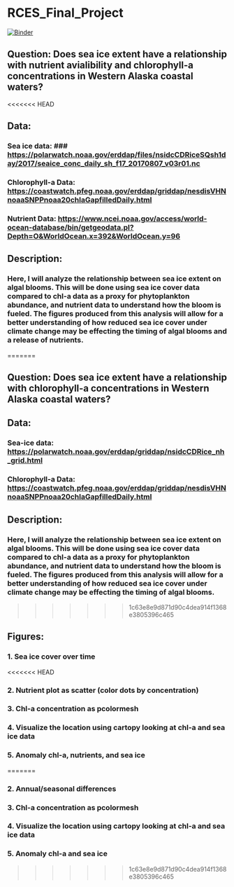 # RCES_Final_Project
[![Binder](https://mybinder.org/badge_logo.svg)](https://mybinder.org/v2/gh/pangeo-data/pangeo-docker-images/2022.09.21?urlpath=git-pull%3Frepo%3Dhttps%253A%252F%252Fgithub.com%252Fmeredithkime%252FRCES_Final_Project%26urlpath%3Dlab%252Ftree%252FRCES_Final_Project%252Ffinal_project.ipynb%26branch%3Dmain)

## Question: Does sea ice extent have a relationship with nutrient avialibility and chlorophyll-a concentrations in Western Alaska coastal waters?

<<<<<<< HEAD
## Data: 
### Sea ice data: ### https://polarwatch.noaa.gov/erddap/files/nsidcCDRiceSQsh1day/2017/seaice_conc_daily_sh_f17_20170807_v03r01.nc 
### Chlorophyll-a Data: https://coastwatch.pfeg.noaa.gov/erddap/griddap/nesdisVHNnoaaSNPPnoaa20chlaGapfilledDaily.html
### Nutrient Data: https://www.ncei.noaa.gov/access/world-ocean-database/bin/getgeodata.pl?Depth=O&WorldOcean.x=392&WorldOcean.y=96


## Description:
### Here, I will analyze the relationship between sea ice extent on algal blooms. This will be done using sea ice cover data compared to chl-a data as a proxy for phytoplankton abundance, and nutrient data to understand how the bloom is fueled. The figures produced from this analysis will allow for a better understanding of how reduced sea ice cover under climate change may be effecting the timing of algal blooms and a release of nutrients.  
=======
## Question: Does sea ice extent have a relationship with chlorophyll-a concentrations in Western Alaska coastal waters?

## Data: 
### Sea-ice data: https://polarwatch.noaa.gov/erddap/griddap/nsidcCDRice_nh_grid.html
### Chlorophyll-a Data: https://coastwatch.pfeg.noaa.gov/erddap/griddap/nesdisVHNnoaaSNPPnoaa20chlaGapfilledDaily.html

## Description:
### Here, I will analyze the relationship between sea ice extent on algal blooms. This will be done using sea ice cover data compared to chl-a data as a proxy for phytoplankton abundance, and nutrient data to understand how the bloom is fueled. The figures produced from this analysis will allow for a better understanding of how reduced sea ice cover under climate change may be effecting the timing of algal blooms. 
>>>>>>> 1c63e8e9d871d90c4dea914f1368e3805396c465


## Figures: 
### 1. Sea ice cover over time
<<<<<<< HEAD
### 2. Nutrient plot as scatter (color dots by concentration)
### 3. Chl-a concentration as pcolormesh 
### 4. Visualize the location using cartopy looking at chl-a and sea ice data 
### 5. Anomaly chl-a, nutrients, and sea ice 
=======
### 2. Annual/seasonal differences
### 3. Chl-a concentration as pcolormesh 
### 4. Visualize the location using cartopy looking at chl-a and sea ice data 
### 5. Anomaly chl-a and sea ice 
>>>>>>> 1c63e8e9d871d90c4dea914f1368e3805396c465
